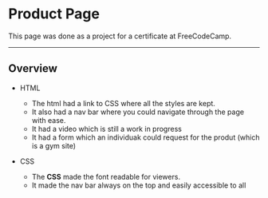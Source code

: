 # Product Page
This page was done as a project for a certificate at FreeCodeCamp.

-----
## Overview
- HTML
   - The html had a link to CSS where all the styles are kept. 
   - It also had a nav bar where you could navigate through the page with ease.
   - It had a video which is still a work in progress
   - It had a form which an individuak could request for the produt (which is a gym site)

- CSS
   - The **CSS** made the font readable for viewers.
   - It made the nav bar always on the top and easily accessible to all

